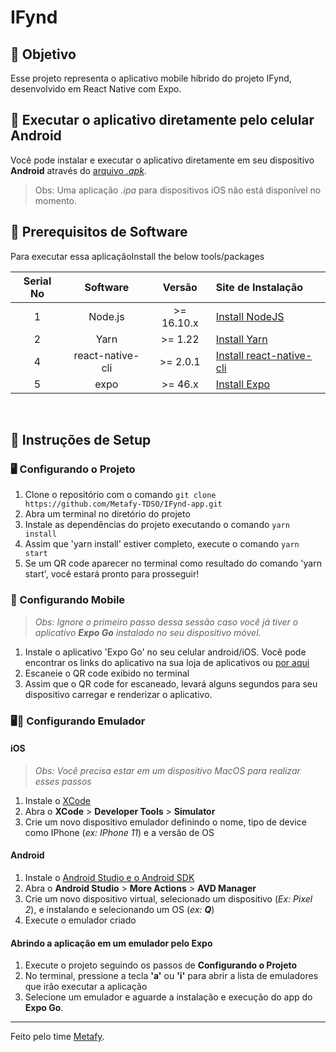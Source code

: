 # IFynd

## 🎯 Objetivo

Esse projeto representa o aplicativo mobile híbrido do projeto IFynd, desenvolvido em React Native com Expo.

## 📱 Executar o aplicativo diretamente pelo celular Android

Você pode instalar e executar o aplicativo diretamente em seu dispositivo **Android** através do [arquivo *.apk*](./app/IFynd.apk).


> Obs: Uma aplicação *.ipa* para dispositivos iOS não está disponível no momento.


## 📃 Prerequisitos de Software

Para executar essa aplicaçãoInstall the below tools/packages

| Serial No   | Software           | Versão   | Site de Instalação |
| :---------: | :----------------: | :-------: | :---------------- |
| 1           | Node.js            | >= 16.10.x| [Install NodeJS](https://nodejs.org/en/download/) |
| 2           | Yarn               | >= 1.22   | [Install Yarn](classic.yarnpkg.com/lang/en/docs/install)      |
| 4           | react-native-cli   | >= 2.0.1  | [Install react-native-cli](https://www.npmjs.com/package/react-native-cli) |
| 5           | expo               | >= 46.x   | [Install Expo](https://www.npmjs.com/package/expo) |

<br />

## 🤖 Instruções de Setup

### 🖥️ Configurando o Projeto
1. Clone o repositório com o comando `git clone https://github.com/Metafy-TDSO/IFynd-app.git`
2. Abra um terminal no diretório do projeto
3. Instale as dependências do projeto executando o comando `yarn install`
4. Assim que 'yarn install' estiver completo, execute o comando `yarn start`
5. Se um QR code aparecer no terminal como resultado do comando 'yarn start', você estará pronto para prosseguir!


### 📱 Configurando Mobile

> *Obs: Ignore o primeiro passo dessa sessão caso você já tiver o aplicativo **Expo Go** instalado no seu dispositivo móvel.*


1. Instale o aplicativo 'Expo Go' no seu celular android/iOS. Você pode encontrar os links do aplicativo na sua loja de aplicativos ou [por aqui](https://expo.io/tools#client)
2. Escaneie o QR code exibido no terminal
3. Assim que o QR code for escaneado, levará alguns segundos para seu dispositivo carregar e renderizar o aplicativo.

### 🖥️📱 Configurando Emulador

#### iOS

> *Obs: Você precisa estar em um dispositivo MacOS para realizar esses passos*

1. Instale o [XCode](https://apps.apple.com/us/app/xcode/id497799835?mt=12)
2. Abra o **XCode** > **Developer Tools** > **Simulator**
3. Crie um novo dispositivo emulador definindo o nome, tipo de device como IPhone (*ex: IPhone 11*) e a versão de OS

#### Android

1. Instale o [Android Studio e o Android SDK](https://developer.android.com/studio)
2. Abra o **Android Studio** > **More Actions** > **AVD Manager**
3. Crie um novo dispositivo virtual, selecionado um dispositivo (*Ex: Pixel 2*), e instalando e selecionando um OS (*ex: **Q***)
4. Execute o emulador criado

#### Abrindo a aplicação em um emulador pelo Expo

1. Execute o projeto seguindo os passos de **Configurando o Projeto**
2. No terminal, pressione a tecla **'a'** ou **'i'** para abrir a lista de emuladores que irão executar a aplicação
3. Selecione um emulador e aguarde a instalação e execução do app do **Expo Go**.

----

Feito pelo time [Metafy](https://github.com/Metafy-TDSO).
